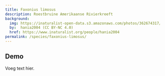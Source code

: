 ```yaml
---
title: Faxonius limosus
description: Roestbruine Amerikaanse Rivierkreeft
background:
  img: https://inaturalist-open-data.s3.amazonaws.com/photos/362674317/original.jpeg
  by:  hania2004 (CC BY-NC 4.0)
  href: https://www.inaturalist.org/people/hania2004
permalink: /species/faxonius-limosus/
---
```



## Demo

Voeg text hier.
